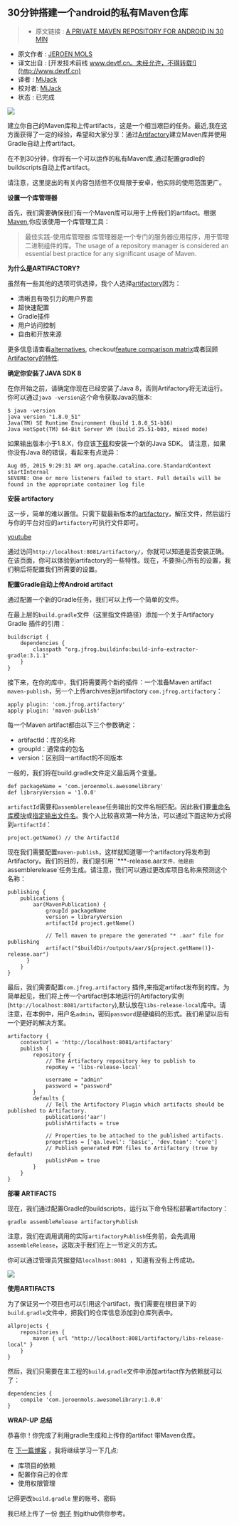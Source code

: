 30分钟搭建一个android的私有Maven仓库
---

> * 原文链接 : [A PRIVATE MAVEN REPOSITORY FOR ANDROID IN 30 MIN](原文url)
* 原文作者 : [JEROEN MOLS](http://jeroenmols.github.io/blog/)
* 译文出自 : [开发技术前线 www.devtf.cn。未经允许，不得转载!](http://www.devtf.cn)
* 译者 : [MiJack](https://github.com/mijack)
* 校对者: [MiJack](https://github.com/chaossss)  
* 状态 :  已完成

![](http://jeroenmols.github.io/img/blog/artifactory.png)


建立你自己的Maven库和上传artifacts，这是一个相当艰巨的任务。最近,我在这方面获得了一定的经验，希望和大家分享：通过[Artifactory](http://www.jfrog.com/open-source/)建立Maven库并使用Gradle自动上传artifact。


在不到30分钟，你将有一个可以运作的私有Maven库,通过配置gradle的buildscripts自动上传artifact。

请注意，这里提出的有关内容包括但不仅局限于安卓，他实际的使用范围更广。

**设置一个库管理器**

首先，我们需要确保我们有一个Maven库可以用于上传我们的artifact。根据[Maven](https://maven.apache.org/repository-management.html),你应该使用一个库管理工具：


> 最佳实践-使用库管理器
> 库管理器是一个专门的服务器应用程序，用于管理二进制组件的库。The usage of a repository manager is considered an essential best practice for any significant usage of Maven.


**为什么是ARTIFACTORY?**

虽然有一些其他的选项可供选择，我个人选择[artifactory](http://www.jfrog.com/open-source/)因为：

* 清晰且有吸引力的用户界面
* 超快速配置
* Gradle插件
* 用户访问控制
* 自由和开放来源

更多信息请查看[alternatives](https://maven.apache.org/repository-management.html), checkout[feature comparison matrix](http://www.jfrog.com/blog/artifactory-vs-nexus-integration-matrix/)或者回顾 [Artifactory的特性](https://www.jfrog.com/confluence/display/RTF/Artifactory+Comparison+Matrix).

**确定你安装了JAVA SDK 8**


在你开始之前，请确定你现在已经安装了Java 8，否则Artifactory将无法运行。你可以通过`java -version`这个命令获取Java的版本:

```
$ java -version
java version "1.8.0_51"
Java(TM) SE Runtime Environment (build 1.8.0_51-b16)
Java HotSpot(TM) 64-Bit Server VM (build 25.51-b03, mixed mode)
```

如果输出版本小于1.8.X，你应该[下载](http://www.oracle.com/technetwork/java/javase/downloads/jdk8-downloads-2133151.html)和安装一个新的Java SDK。
请注意，如果你没有Java 8的错误，看起来有点诡异：

```
Aug 05, 2015 9:29:31 AM org.apache.catalina.core.StandardContext startInternal
SEVERE: One or more listeners failed to start. Full details will be found in the appropriate container log file
```

**安装 artifactory**


这一步，简单的难以置信。只需下载最新版本的[artifactory](http://www.jfrog.com/open-source/)，解压文件，然后运行与你的平台对应的`artifactory`可执行文件即可。

[youtube](http://img.youtube.com/vi/aa4YBDUDWy0/0.jpg)


通过访问`http://localhost:8081/artifactory/`，你就可以知道是否安装正确。在该页面，你可以体验到artifactory的一些特性。现在，不要担心所有的设置，我们稍后将配置我们所需要的设置。

**配置Gradle自动上传Android artifact**

通过配置一个新的Gradle任务，我们可以上传一个简单的文件。


在最上层的`build.gradle`文件（这里指文件路径）添加一个关于Artifactory Gradle 插件的引用：

```
buildscript {
    dependencies {
        classpath "org.jfrog.buildinfo:build-info-extractor-gradle:3.1.1"
    }
}
```

接下来，在你的库中，我们将需要两个新的插件：一个准备Maven artifact ` maven-publish`，另一个上传archives到artifactory `com.jfrog.artifactory`：

```
apply plugin: 'com.jfrog.artifactory'
apply plugin: 'maven-publish'
```

每一个Maven artifact都由以下三个参数确定：
* artifactId：库的名称
* groupId：通常库的包名
* version：区别同一artifact的不同版本

一般的，我们将在build.gradle文件定义最后两个变量。
```
def packageName = 'com.jeroenmols.awesomelibrary'
def libraryVersion = '1.0.0'
```

`artifactId`需要和` assemblerelease `任务输出的文件名相匹配。因此我们要[重命名库模块](https://stackoverflow.com/questions/26936812/renaming-modules-in-android-studio)或[指定输出文件名](https://stackoverflow.com/questions/24728591/how-to-set-name-of-aar-output-from-gradle)。我个人比较喜欢第一种方法，可以通过下面这种方式得到` artifactId `：

```
project.getName() // the ArtifactId
```

现在我们需要配置`maven-publish`，这样就知道哪一个artifactory将发布到Artifactory。我们的目的，我们是引用``***-release.aar`文件，他是由`assemblerelease`任务生成。请注意，我们可以通过更改库项目名称来预测这个名称：

```
publishing {
    publications {
        aar(MavenPublication) {
            groupId packageName
            version = libraryVersion
            artifactId project.getName()

            // Tell maven to prepare the generated "* .aar" file for publishing
            artifact("$buildDir/outputs/aar/${project.getName()}-release.aar")
      }
    }
}

```

最后，我们需要配置`com.jfrog.artifactory` 插件,来指定artifact发布到的库。为简单起见，我们将上传一个artifact到本地运行的Artifactory实例(`http://localhost:8081/artifactory`),默认放在`libs-release-local`库中。请注意，在本例中，用户名`admin`，密码`password`是硬编码的形式。我们希望以后有一个更好的解决方案。

```
artifactory {
    contextUrl = 'http://localhost:8081/artifactory'
    publish {
        repository {
            // The Artifactory repository key to publish to
            repoKey = 'libs-release-local'

            username = "admin"
            password = "password"
        }
        defaults {
            // Tell the Artifactory Plugin which artifacts should be published to Artifactory.
            publications('aar')
            publishArtifacts = true

            // Properties to be attached to the published artifacts.
            properties = ['qa.level': 'basic', 'dev.team': 'core']
            // Publish generated POM files to Artifactory (true by default)
            publishPom = true
        }
    }
}
```

**部署 ARTIFACTS**

现在，我们通过配置Gradle的buildscripts，运行以下命令轻松部署artifactory：
```
gradle assembleRelease artifactoryPublish
```

注意，我们在调用调用的实际` artifactoryPublish `任务前，会先调用` assembleRelease `，这取决于我们在上一节定义的方式。

你可以通过管理员凭据登陆`localhost:8081 `，知道有没有上传成功。

![](http://jeroenmols.github.io/img/blog/artifactory_screenshot.png)

**使用ARTIFACTS**


为了保证另一个项目也可以引用这个artifact，我们需要在根目录下的`build.gradle`文件中，把我们的仓库信息添加到仓库列表中。
```
allprojects {
    repositories {
        maven { url "http://localhost:8081/artifactory/libs-release-local" }
    }
}
```

然后，我们只需要在主工程的`build.gradle`文件中添加artifact作为依赖就可以了：

```
dependencies {
    compile 'com.jeroenmols.awesomelibrary:1.0.0'
}
```
**WRAP-UP**
**总结**


恭喜你！你完成了利用gradle生成和上传你的artifact 带Maven仓库。


在 [下一篇博客](http://jeroenmols.github.io/blog/2015/08/13/artifactory2/) ，我将继续学习一下几点:

* 库项目的依赖
* 配置你自己的仓库
* 使用权限管理


记得更改`build.gradle` 里的账号、密码


我已经上传了一份 [例子](https://github.com/JeroenMols/ArtifactoryExample) 到github供你参考。
